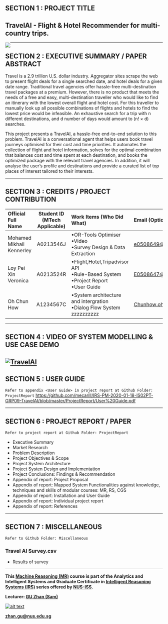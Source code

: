 ﻿
## SECTION 1 : PROJECT TITLE
## TravelAI - Flight & Hotel Recommender for multi-country trips.

<img src="SystemCode/clips/static/hdb-bto.png"
     style="float: left; margin-right: 0px;" />

---

## SECTION 2 : EXECUTIVE SUMMARY / PAPER ABSTRACT
Travel is a 2.9 trillion U.S. dollar industry. Aggregator sites scrape the web to present flight deals for a single searched date, and hotel deals for a given date range. Traditional travel agencies offer hassle-free multi-destination travel packages at a premium. However, there is no product that meets the needs of a free and easy, multi-destination traveller who would like to find an itinerary with the lowest overall flight and hotel cost. For this traveller to manually look up all possible combinations of flights and hotels to find the lowest price would be infeasible. An exhaustive search for a trip with n different destinations, and d number of days would amount to (n! × d) searches. 

This project presents a TravelAI, a hassle-free end-to-end solution to this problem. TravelAI is a conversational agent that helps users book travel journeys optimised for their cost and time priorities. It automates the collection of flight and hotel information, solves for the optimal combination that balances cost and time spent at each destination, and books the optimized package with the relevant travel agencies. In addition, it will analyse the user’s profile and destinations and provide a curated list of top places of interest tailored to their interests.

---

## SECTION 3 : CREDITS / PROJECT CONTRIBUTION

| Official Full Name  | Student ID (MTech Applicable)  | Work Items (Who Did What) | Email (Optional) |
| :------------ |:---------------:| :-----| :-----|
| Mohamed Mikhail Kennerley | A0213546J | •OR-Tools Optimiser <br>•Video <br>•Survey Design & Data Extraction| e0508649@u.nus.edu |
| Loy Pei Xin Veronica | A0213524R | •Flight,Hotel,Tripadvisor API <br>•Rule-Based System <br>•Project Report <br>•User Guide| E0508647@u.nus.edu|
| Oh Chun How | A1234567C | •System architecture and intergration <br>•Dialog Flow System zzzzzzzzzz| Chunhow.oh@u.nus.edu |

---

## SECTION 4 : VIDEO OF SYSTEM MODELLING & USE CASE DEMO

[![TravelAI](https://img.youtube.com/vi/yWLNFtkZtb8/0.jpg)](https://www.youtube.com/watch?v=yWLNFtkZtb8&feature=youtu.be "
TravelAI")
---

## SECTION 5 : USER GUIDE

`Refer to appendix <User Guide> in project report at Github Folder: ProjectReport`
https://github.com/mecarill/IRS-PM-2020-01-18-IS02PT-GRP09-TravelAI/blob/master/ProjectReport/User%20Guide.pdf

---
## SECTION 6 : PROJECT REPORT / PAPER

`Refer to project report at Github Folder: ProjectReport`

- Executive Summary
- Market Research
- Problem Description
- Project Objectives & Scope
- Project System Architecture
- Project Systen Design and Implementation
- Project Conclusions: Findings & Recommendation
- Appendix of report: Project Proposal
- Appendix of report: Mapped System Functionalities against knowledge, techniques and skills of modular courses: MR, RS, CGS
- Appendix of report: Installation and User Guide
- Appendix of report: Individual project report
- Appendix of report: References

---
## SECTION 7 : MISCELLANEOUS

`Refer to Github Folder: Miscellaneous`

### Travel AI Survey.csv
* Results of survey
---

**This [Machine Reasoning (MR)](https://www.iss.nus.edu.sg/executive-education/course/detail/machine-reasoning "Machine Reasoning") course is part of the Analytics and Intelligent Systems and Graduate Certificate in [Intelligent Reasoning Systems (IRS)](https://www.iss.nus.edu.sg/stackable-certificate-programmes/intelligent-systems "Intelligent Reasoning Systems") series offered by [NUS-ISS](https://www.iss.nus.edu.sg "Institute of Systems Science, National University of Singapore").**

**Lecturer: [GU Zhan (Sam)](https://www.iss.nus.edu.sg/about-us/staff/detail/201/GU%20Zhan "GU Zhan (Sam)")**

[![alt text](https://www.iss.nus.edu.sg/images/default-source/About-Us/7.6.1-teaching-staff/sam-website.tmb-.png "Let's check Sam' profile page")](https://www.iss.nus.edu.sg/about-us/staff/detail/201/GU%20Zhan)

**zhan.gu@nus.edu.sg**
